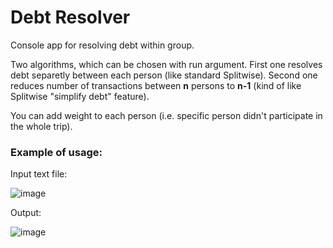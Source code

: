 # Debt Resolver
Console app for resolving debt within group.

Two algorithms, which can be chosen with run argument. First one resolves debt separetly between each person (like standard Splitwise). Second one reduces number of transactions between **n** persons to **n-1** (kind of like Splitwise "simplify debt" feature).

You can add weight to each person (i.e. specific person didn't participate in the whole trip).

### Example of usage:

Input text file:

![image](https://user-images.githubusercontent.com/46055596/90331918-aeed8680-dfb8-11ea-8b44-60c8632ba95f.png)

Output:

![image](https://user-images.githubusercontent.com/46055596/90323959-049a4280-df69-11ea-97e6-d895441b686a.png)
